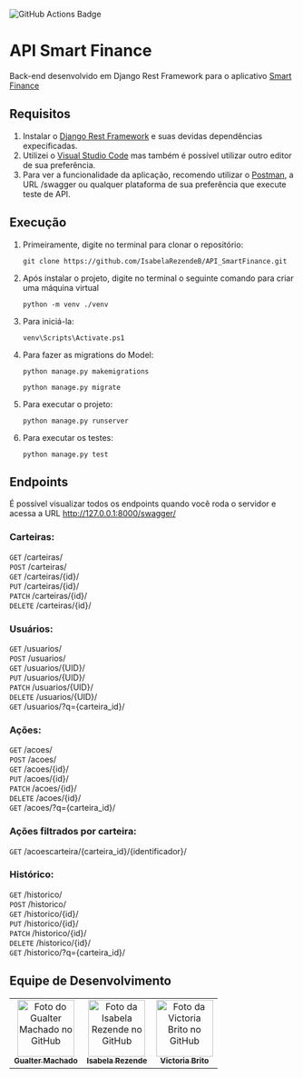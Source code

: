 ![GitHub Actions Badge](https://github.com/IsabelaRezendeB/API_SmartFinance/.github/workflows/drf-pipeline.yml/badge.svg)

# API Smart Finance

Back-end desenvolvido em Django Rest Framework para o aplicativo [Smart Finance](https://github.com/IsabelaRezendeB/TCC)

## Requisitos
1. Instalar o [Django Rest Framework](https://www.django-rest-framework.org/) e suas devidas dependências expecificadas.
2. Utilizei o [Visual Studio Code](https://code.visualstudio.com/) mas também é possível utilizar outro editor de sua preferência.
3. Para ver a funcionalidade da aplicação, recomendo utilizar o [Postman](https://www.postman.com/downloads/), a URL /swagger ou qualquer plataforma de sua preferência que execute teste de API. 

## Execução
1. Primeiramente, digite no terminal para clonar o repositório:
    ```
    git clone https://github.com/IsabelaRezendeB/API_SmartFinance.git
    ```

2. Após instalar o projeto, digite no terminal o seguinte comando para criar uma máquina virtual
    ```
    python -m venv ./venv
    ```
3. Para iniciá-la:
    ```
    venv\Scripts\Activate.ps1
    ```
4. Para fazer as migrations do Model:
    ```
    python manage.py makemigrations
    ```
    ```
    python manage.py migrate
    ```
5. Para executar o projeto:
    ```
    python manage.py runserver
    ```
6. Para executar os testes:
    ```
    python manage.py test
    ```

## Endpoints
É possível visualizar todos os endpoints quando você roda o servidor e acessa a URL http://127.0.0.1:8000/swagger/
### **Carteiras**: 
`GET` /carteiras/\
`POST` /carteiras/\
`GET` /carteiras/{id}/\
`PUT` /carteiras/{id}/\
`PATCH` /carteiras/{id}/\
`DELETE` /carteiras/{id}/
### **Usuários**: 
`GET` /usuarios/\
`POST` /usuarios/\
`GET` /usuarios/{UID}/\
`PUT` /usuarios/{UID}/\
`PATCH` /usuarios/{UID}/\
`DELETE` /usuarios/{UID}/\
`GET` /usuarios/?q={carteira_id}/
### **Ações**: 
`GET` /acoes/\
`POST` /acoes/\
`GET` /acoes/{id}/\
`PUT` /acoes/{id}/\
`PATCH` /acoes/{id}/\
`DELETE` /acoes/{id}/\
`GET` /acoes/?q={carteira_id}/
### **Ações filtrados por carteira**: 
`GET` /acoescarteira/{carteira_id}/{identificador}/
### **Histórico**: 
`GET` /historico/\
`POST` /historico/\
`GET` /historico/{id}/\
`PUT` /historico/{id}/\
`PATCH` /historico/{id}/\
`DELETE` /historico/{id}/\
`GET` /historico/?q={carteira_id}/

## Equipe de Desenvolvimento


<table>
  <tr>
    <td align="center">
      <a href="https://github.com/GualterMM">
        <img src="https://avatars.githubusercontent.com/u/35864822?v=4" width="100px;" alt="Foto do Gualter Machado no GitHub"/><br>
        <sub>
          <b>Gualter Machado</b>
        </sub>
      </a>
    </td>
    <td align="center">
      <a href="https://github.com/IsabelaRezendeB">
        <img src="https://avatars.githubusercontent.com/u/49520751?v=4" width="100px;" alt="Foto da Isabela Rezende no GitHub"/><br>
        <sub>
          <b>Isabela Rezende</b>
        </sub>
      </a>
    </td>
    <td align="center">
      <a href="https://github.com/VictoriaRBrito">
        <img src="https://avatars.githubusercontent.com/u/82007104?v=4" width="100px;" alt="Foto da Victoria Brito no GitHub"/><br>
        <sub>
          <b>Victoria Brito</b>
        </sub>
      </a>
    </td>
  </tr>
</table>
